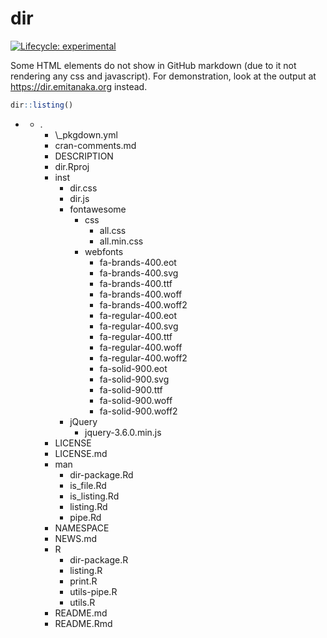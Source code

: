 
<!-- README.md is generated from README.Rmd. Please edit that file -->

# dir

<!-- badges: start -->

[![Lifecycle:
experimental](https://img.shields.io/badge/lifecycle-experimental-orange.svg)](https://lifecycle.r-lib.org/articles/stages.html#experimental)
<!-- badges: end -->

Some HTML elements do not show in GitHub markdown (due to it not
rendering any css and javascript). For demonstration, look at the output
at <https://dir.emitanaka.org> instead.

``` r
dir::listing()
```

<div class="directory">

<ul class="directory-list">
<li>
<i class="fas fa-folder-open"></i>
<ul>
<li>
<i class="fas fa-folder-open"></i> .
<ul>
<li>
<i class="fas fa-file-alt"></i> \_pkgdown.yml
</li>
<li>
<i class="fas fa-file-alt"></i> cran-comments.md
</li>
<li>
<i class="fas fa-file-alt"></i> DESCRIPTION
</li>
<li>
<i class="fas fa-file-alt"></i> dir.Rproj
</li>
<li>
<i class="fas fa-folder-open"></i> inst
<ul>
<li>
<i class="fas fa-file-alt"></i> dir.css
</li>
<li>
<i class="fab fa-js"></i> dir.js
</li>
<li>
<i class="fas fa-folder-open"></i> fontawesome
<ul>
<li>
<i class="fas fa-folder-open"></i> css
<ul>
<li>
<i class="fas fa-file-alt"></i> all.css
</li>
<li>
<i class="fas fa-file-alt"></i> all.min.css
</li>
</ul>
</li>
<li>
<i class="fas fa-folder-open"></i> webfonts
<ul>
<li>
<i class="fas fa-file-alt"></i> fa-brands-400.eot
</li>
<li>
<i class="fas fa-file-alt"></i> fa-brands-400.svg
</li>
<li>
<i class="fas fa-file-alt"></i> fa-brands-400.ttf
</li>
<li>
<i class="fas fa-file-alt"></i> fa-brands-400.woff
</li>
<li>
<i class="fas fa-file-alt"></i> fa-brands-400.woff2
</li>
<li>
<i class="fas fa-file-alt"></i> fa-regular-400.eot
</li>
<li>
<i class="fas fa-file-alt"></i> fa-regular-400.svg
</li>
<li>
<i class="fas fa-file-alt"></i> fa-regular-400.ttf
</li>
<li>
<i class="fas fa-file-alt"></i> fa-regular-400.woff
</li>
<li>
<i class="fas fa-file-alt"></i> fa-regular-400.woff2
</li>
<li>
<i class="fas fa-file-alt"></i> fa-solid-900.eot
</li>
<li>
<i class="fas fa-file-alt"></i> fa-solid-900.svg
</li>
<li>
<i class="fas fa-file-alt"></i> fa-solid-900.ttf
</li>
<li>
<i class="fas fa-file-alt"></i> fa-solid-900.woff
</li>
<li>
<i class="fas fa-file-alt"></i> fa-solid-900.woff2
</li>
</ul>
</li>
</ul>
</li>
<li>
<i class="fas fa-folder-open"></i> jQuery
<ul>
<li>
<i class="fab fa-js"></i> jquery-3.6.0.min.js
</li>
</ul>
</li>
</ul>
</li>
<li>
<i class="fas fa-file-alt"></i> LICENSE
</li>
<li>
<i class="fas fa-file-alt"></i> LICENSE.md
</li>
<li>
<i class="fas fa-folder-open"></i> man
<ul>
<li>
<i class="fas fa-file-alt"></i> dir-package.Rd
</li>
<li>
<i class="fas fa-file-alt"></i> is_file.Rd
</li>
<li>
<i class="fas fa-file-alt"></i> is_listing.Rd
</li>
<li>
<i class="fas fa-file-alt"></i> listing.Rd
</li>
<li>
<i class="fas fa-file-alt"></i> pipe.Rd
</li>
</ul>
</li>
<li>
<i class="fas fa-file-alt"></i> NAMESPACE
</li>
<li>
<i class="fas fa-file-alt"></i> NEWS.md
</li>
<li>
<i class="fas fa-folder-open"></i> R
<ul>
<li>
<i class="fab fa-r-project"></i> dir-package.R
</li>
<li>
<i class="fab fa-r-project"></i> listing.R
</li>
<li>
<i class="fab fa-r-project"></i> print.R
</li>
<li>
<i class="fab fa-r-project"></i> utils-pipe.R
</li>
<li>
<i class="fab fa-r-project"></i> utils.R
</li>
</ul>
</li>
<li>
<i class="fas fa-file-alt"></i> README.md
</li>
<li>
<i class="fas fa-file-code"></i> README.Rmd
</li>
</ul>
</li>
</ul>
</li>
</ul>
<script>// from https://codepen.io/asraven/pen/qbrgje
// get all folders in our .directory-list
var allFolders = $(".directory-list li > ul");
allFolders.each(function() {
&#10;      // add the folder class to the parent <li>
      var folderAndName = $(this).parent();
      folderAndName.addClass("folder");
&#10;      // backup this inner <ul>
      var backupOfThisFolder = $(this);
      // then delete it
      $(this).remove();
      // add an <a> tag to whats left ie. the folder name
      folderAndName.wrapInner("<a href='#' />");
      // then put the inner <ul> back
      folderAndName.append(backupOfThisFolder);
&#10;      // now add a slideToggle to the <a> we just added
      folderAndName.find("a").click(function(e) {
        $(this).siblings("ul").slideToggle("slow");
        e.preventDefault();
      });
&#10;});</script>

</div>
